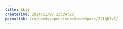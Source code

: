 ```yaml
---
title: kkjj
createTime: 2024/11/07 23:24:23
permalink: /ru/LandscapeLeisureGreenSpace/2lIgDIvZ/
---
```

